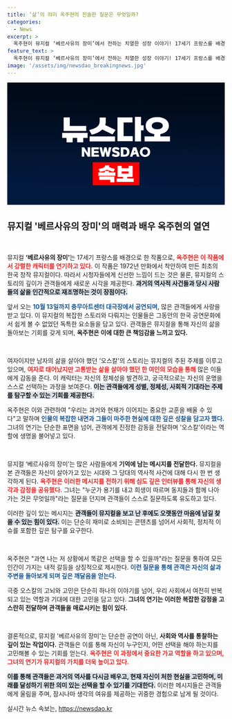 ```yaml
---
title: ‘삶’의 의미 옥주현의 진솔한 질문은 무엇일까?
categories:
  - News
excerpt: >
  옥주현이 뮤지컬 ‘베르사유의 장미’에서 전하는 치열한 성장 이야기! 17세기 프랑스를 배경으로 한 이 작품은 사랑과 희생, 그리고 인간 존재에 대한 깊은 질문을 던진다. “당신들을 지킬게”라는 다짐 속에 숨겨진 진정한 용기를 만나보세요!
feature_text: >
  옥주현이 뮤지컬 ‘베르사유의 장미’에서 전하는 치열한 성장 이야기! 17세기 프랑스를 배경으로 한 이 작품은 사랑과 희생, 그리고 인간 존재에 대한 깊은 질문을 던진다. “당신들을 지킬게”라는 다짐 속에 숨겨진 진정한 용기를 만나보세요!
image: '/assets/img/newsdao_breakingnews.jpg'
---
```


<p><img src="/assets/img/newsdao_breakingnews.jpg" alt="firstkoreanews 속보" /></p>

<h2 data-ke-size="size26">뮤지컬 '베르사유의 장미'의 매력과 배우 옥주현의 열연</h2>

<p data-ke-size="size16">&nbsp;</p>

<p>뮤지컬 <b>‘베르사유의 장미’</b>는 17세기 프랑스를 배경으로 한 작품으로, <b><span style="color: #ee2323;">옥주현은 이 작품에서 강렬한 캐릭터를 연기하고 있다.</span></b> 이 작품은 1972년 만화에서 착안하여 만든 최초의 한국 창작 뮤지컬이다. 따라서 시청자들에게 신선한 느낌이 드는 것은 물론, 뮤지컬의 스토리의 깊이가 관객들에게 새로운 시각을 제공한다. <b><span style="background-color: #21538527;">과거의 역사적 사건들과 당시 사람들의 삶을 인간적으로 재조명하는 것이 장점이다.</span></b></p>

<p>앞서 오는 <b><span style="color: #1a5490;">10월 13일까지 충무아트센터 대극장에서 공연되며,</span></b> 많은 관객들에게 사랑을 받고 있다. 이 뮤지컬의 복잡한 스토리와 다뤄지는 인물들은 그동안의 한국 공연문화에서 쉽게 볼 수 없었던 독특한 요소들을 담고 있다. 관객들은 뮤지컬을 통해 자신의 삶을 돌아보는 기회를 갖게 되며, <b>옥주현은 이에 대한 큰 책임감을 느끼고 있다.</b></p>

<p data-ke-size="size16">&nbsp;</p>

<p>여자이지만 남자의 삶을 살아야 했던 '오스칼'의 스토리는 뮤지컬의 주된 주제를 이루고 있으며, <b><span style="color: #ee2323;">여자로 태어났지만 고통받는 삶을 살아야 했던 한 여인의 모습을 통해</span></b> 많은 이들에게 감동을 준다. 이 캐릭터는 자신의 정체성을 발견하고, 궁극적으로는 자신의 운명을 스스로 선택하는 과정을 보여준다. <b><span style="background-color: #21538527;">이는 관객들에게 성별, 정체성, 사회적 기대라는 주제를 탐구할 수 있는 기회를 제공한다.</span></b> </p>

<p>옥주현은 이와 관련하여 "우리는 과거와 현재가 이어지는 중요한 교훈을 배울 수 있다"고 말하며 <b><span style="color: #1a5490;">인물의 복잡한 내면과 그들이 마주한 현실에 대한 깊은 성찰을 담고자 했다.</span></b> 그녀의 연기는 단순한 표면을 넘어, 관객에게 진정한 감동을 전달하며 '오스칼'이라는 역할에 생명을 불어넣고 있다.</p>

<p data-ke-size="size16">&nbsp;</p>

<p>뮤지컬 ‘베르사유의 장미’는 많은 사람들에게 <b>기억에 남는 메시지를 전달한다.</b> 뮤지컬을 본 관객들은 자신이 살아가고 있는 시대와 그 당대의 역사적 사건에 대해 다시 한 번 생각하게 된다. <b><span style="color: #ee2323;">옥주현은 이러한 메시지를 전하기 위해 심도 깊은 인터뷰를 통해 자신의 생각과 감정을 공유했다.</span></b> 그녀는 "누군가 용기를 내고 희생이 따르며 동지들과 함께 나아가는 것은 무엇일까"라는 질문을 던지며 관객들이 스스로 질문하도록 유도하고 있다. </p>

<p>이러한 깊이 있는 메시지는 <b><span style="background-color: #21538527;">관객들이 뮤지컬을 보고 난 후에도 오랫동안 마음에 남길 찾을 수 있는 힘이 있다.</span></b> 이는 단순히 재미로 소비되는 콘텐츠를 넘어서 사회적, 정치적 이슈를 포함한 깊은 탐구를 요구한다. </p>

<p data-ke-size="size16">&nbsp;</p>

<p>옥주현은 "과연 나는 저 상황에서 똑같은 선택을 할 수 있을까"라는 질문을 통하여 모든 인간이 가지는 내적 갈등을 상징적으로 제시한다. <b><span style="color: #1a5490;">이런 질문을 통해 관객은 자신의 삶과 주변을 돌아보게 되며 깊은 깨달음을 얻는다.</span></b> </p>

<p>극중 오스칼의 고뇌와 고민은 단순히 하나의 이야기를 넘어, 우리 사회에서 여전히 반복되고 있는 역할과 기대에 대한 고민을 담고 있다. <b>그녀의 연기는 이러한 복잡한 감정을 고스란히 전달하며 관객들을 매료시키는 힘이 있다.</b></p>

<p data-ke-size="size16">&nbsp;</p>

<p>결론적으로, 뮤지컬 '베르사유의 장미'는 단순한 공연이 아닌, <b>사회와 역사를 통찰하는 깊이 있는 작업이다.</b> 관객들은 이를 통해 자신이 누구인지, 어떤 선택을 해야 하는지를 고민해볼 수 있는 기회를 얻는다. <b><span style="color: #ee2323;">옥주현은 이 과정에서 중요한 가교 역할을 하고 있으며, 그녀의 연기가 뮤지컬의 가치를 더욱 높이고 있다.</span></b> </p>

<p><b><span style="background-color: #21538527;">이를 통해 관객들은 과거의 역사를 다시금 배우고, 현재 자신이 처한 현실을 고민하며, 미래를 달성하기 위한 의미 있는 선택을 할 수 있기를 기대한다.</span></b> 이러한 메시지들은 관객들에게 울림을 주며, 잠시나마 생각의 여유를 제공하는 귀중한 경험으로 남게 될 것이다.</p>
실시간 뉴스 속보는, <a href="https://newsdao.kr" rel="dofollow">https://newsdao.kr</a>


